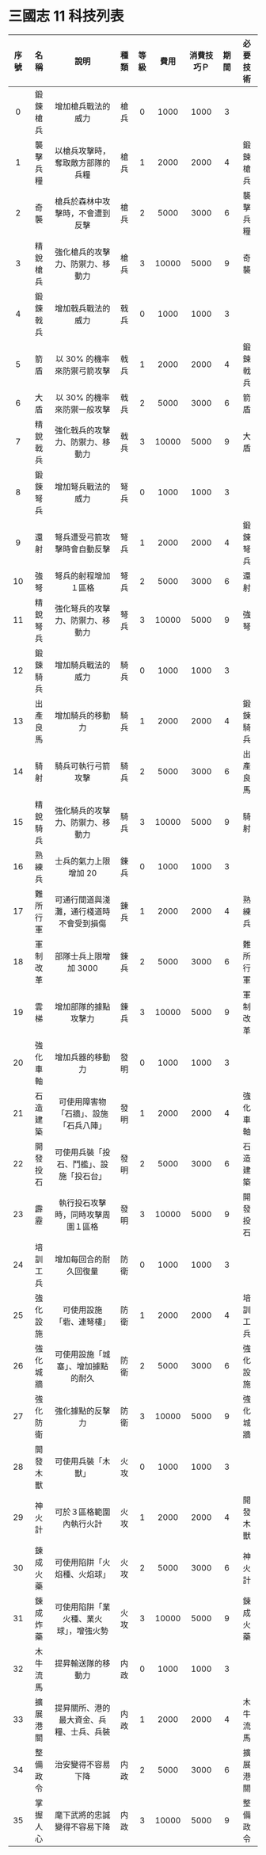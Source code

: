 # 三國志 11 科技列表

|序號|名稱|說明|種類|等級|費用|消費技巧Ｐ|期間|必要技術|
|:-:|:-:|:-:|:-:|:-:|:-:|:-:|:-:|:-:|
| 0|鍛鍊槍兵|增加槍兵戰法的威力|槍兵|0|1000|1000|3||
| 1|襲擊兵糧|以槍兵攻擊時，奪取敵方部隊的兵糧|槍兵|1|2000|2000|4|鍛鍊槍兵|
| 2|奇襲|槍兵於森林中攻擊時，不會遭到反擊|槍兵|2|5000|3000|6|襲擊兵糧|
| 3|精銳槍兵|強化槍兵的攻擊力、防禦力、移動力|槍兵|3|10000|5000|9|奇襲|
| 4|鍛鍊戟兵|增加戟兵戰法的威力|戟兵|0|1000|1000|3||
| 5|箭盾|以 30% 的機率來防禦弓箭攻擊|戟兵|1|2000|2000|4|鍛鍊戟兵|
| 6|大盾|以 30% 的機率來防禦一般攻擊|戟兵|2|5000|3000|6|箭盾|
| 7|精銳戟兵|強化戟兵的攻擊力、防禦力、移動力|戟兵|3|10000|5000|9|大盾|
| 8|鍛鍊弩兵|增加弩兵戰法的威力|弩兵|0|1000|1000|3||
| 9|還射|弩兵遭受弓箭攻擊時會自動反擊|弩兵|1|2000|2000|4|鍛鍊弩兵|
|10|強弩|弩兵的射程增加１區格|弩兵|2|5000|3000|6|還射|
|11|精銳弩兵|強化弩兵的攻擊力、防禦力、移動力|弩兵|3|10000|5000|9|強弩|
|12|鍛鍊騎兵|增加騎兵戰法的威力|騎兵|0|1000|1000|3||
|13|出產良馬|增加騎兵的移動力|騎兵|1|2000|2000|4|鍛鍊騎兵|
|14|騎射|騎兵可執行弓箭攻擊|騎兵|2|5000|3000|6|出產良馬|
|15|精銳騎兵|強化騎兵的攻擊力、防禦力、移動力|騎兵|3|10000|5000|9|騎射|
|16|熟練兵|士兵的氣力上限增加 20|錬兵|0|1000|1000|3||
|17|難所行軍|可通行間道與淺灘，通行棧道時不會受到損傷|錬兵|1|2000|2000|4|熟練兵|
|18|軍制改革|部隊士兵上限增加 3000|錬兵|2|5000|3000|6|難所行軍|
|19|雲梯|增加部隊的據點攻擊力|錬兵|3|10000|5000|9|軍制改革|
|20|強化車軸|增加兵器的移動力|發明|0|1000|1000|3||
|21|石造建築|可使用障害物「石牆」、設施「石兵八陣」|發明|1|2000|2000|4|強化車軸|
|22|開發投石|可使用兵裝「投石、鬥艦」、設施「投石台」|發明|2|5000|3000|6|石造建築|
|23|霹靂|執行投石攻擊時，同時攻擊周圍１區格|發明|3|10000|5000|9|開發投石|
|24|培訓工兵|增加每回合的耐久回復量|防衛|0|1000|1000|3||
|25|強化設施|可使用設施「砦、連弩樓」|防衛|1|2000|2000|4|培訓工兵|
|26|強化城牆|可使用設施「城塞」、增加據點的耐久|防衛|2|5000|3000|6|強化設施|
|27|強化防衛|強化據點的反擊力|防衛|3|10000|5000|9|強化城牆|
|28|開發木獸|可使用兵裝「木獸」|火攻|0|1000|1000|3||
|29|神火計|可於３區格範圍內執行火計|火攻|1|2000|2000|4|開發木獸|
|30|鍊成火藥|可使用陷阱「火焰種、火焰球」|火攻|2|5000|3000|6|神火計|
|31|鍊成炸藥|可使用陷阱「業火種、業火球」，增強火勢|火攻|3|10000|5000|9|鍊成火藥|
|32|木牛流馬|提昇輸送隊的移動力|内政|0|1000|1000|3||
|33|擴展港關|提昇關所、港的最大資金、兵糧、士兵、兵裝|内政|1|2000|2000|4|木牛流馬|
|34|整備政令|治安變得不容易下降|内政|2|5000|3000|6|擴展港關|
|35|掌握人心|麾下武將的忠誠變得不容易下降|内政|3|10000|5000|9|整備政令|
